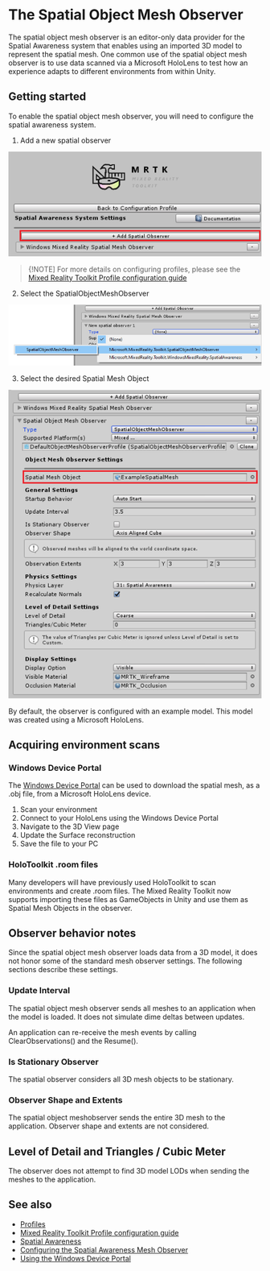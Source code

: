 # The Spatial Object Mesh Observer

The spatial object mesh observer is an editor-only data provider for the Spatial Awareness system 
that enables using an imported 3D model to represent the spatial mesh. One common use of the 
spatial object mesh observer is to use data scanned via a Microsoft HoloLens to test how an
experience adapts to different environments from within Unity.

## Getting started

To enable the spatial object mesh observer, you will need to configure the spatial awareness system.

1. Add a new spatial observer

![Add Spatatial Observer](../../Documentation/Images/SpatialAwareness/AddObserver.png)

> {!NOTE]
> For more details on configuring profiles, please see the [Mixed Reality Toolkit Profile configuration guide](..\MixedRealityConfigurationGuide.md) 

2. Select the SpatialObjectMeshObserver 

![Select Spatial Object Mesh Observer](../../Documentation/Images/SpatialAwareness/SelectObjectObserver.png)

3. Select the desired Spatial Mesh Object  

![Select the Mesh Object](../../Documentation/Images/SpatialAwareness/ObjectObserverProfile.png)

By default, the observer is configured with an example model. This model was created using a Microsoft HoloLens.

## Acquiring environment scans

### Windows Device Portal

The [Windows Device Portal](https://docs.microsoft.com/en-us/windows/mixed-reality/using-the-windows-device-portal) can be used to download the spatial mesh, as a .obj file, from a Microsoft HoloLens device.

1. Scan your environment
1. Connect to your HoloLens using the Windows Device Portal
1. Navigate to the 3D View page
1. Update the Surface reconstruction
1. Save the file to your PC

### HoloToolkit .room files

Many developers will have previously used HoloToolkit to scan environments and create .room files. The 
Mixed Reality Toolkit now supports importing these files as GameObjects in Unity and use them as
Spatial Mesh Objects in the observer.

## Observer behavior notes

Since the spatial object mesh observer loads data from a 3D model, it does not honor some of the standard mesh
observer settings. The following sections describe these settings.

### Update Interval

The spatial object mesh observer sends all meshes to an application when the model is loaded. It does not
simulate dime deltas between updates.

An application can re-receive the mesh events by calling ClearObservations() and the Resume(). 

### Is Stationary Observer

The spatial observer considers all 3D mesh objects to be stationary.

### Observer Shape and Extents

The spatial object meshobserver sends the entire 3D mesh to the application. Observer shape and extents are not considered.

## Level of Detail and Triangles / Cubic Meter

The observer does not attempt to find 3D model LODs when sending the meshes to the application. 

## See also

- [Profiles](..\Profiles\Profiles.md)
- [Mixed Reality Toolkit Profile configuration guide](..\MixedRealityConfigurationGuide.md) 
- [Spatial Awareness](SpatialAwarenessGettingStarted.md)
- [Configuring the Spatial Awareness Mesh Observer](ConfiguringSpatialAwarenessMeshObserver.md)
- [Using the Windows Device Portal](https://docs.microsoft.com/en-us/windows/mixed-reality/using-the-windows-device-portal)




